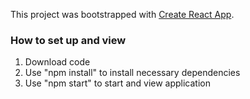 This project was bootstrapped with [Create React App](https://github.com/facebook/create-react-app).

### How to set up and view

1. Download code
2. Use "npm install" to install necessary dependencies
3. Use "npm start" to start and view application